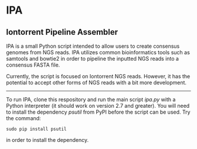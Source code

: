 IPA
===

Iontorrent Pipeline Assembler
-----------------------------

IPA is a small Python script intended to allow users to create consensus genomes from NGS reads. IPA utilizes common
bioinformatics tools such as samtools and bowtie2 in order to pipeline the inputted NGS reads into a consensus FASTA file.

Currently, the script is focused on Iontorrent NGS reads. However, it has the potential to accept other forms of NGS reads
with a bit more development.

--------------------------------------------------------------------------------------------------------------------------

To run IPA, clone this respository and run the main script *ipa.py* with a Python interpreter 
(it should work on version 2.7 and greater). You will need to install the dependency *psutil* from 
PyPI before the script can be used. Try the command:

    sudo pip install psutil
  
in order to install the dependency.
